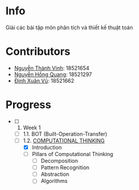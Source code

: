# Info
Giải các bài tập môn phân tích và thiết kế thuật toán
# Contributors
* [Nguyễn Thành Vinh](https://github.com/VinhDevNguyen): 18521654
* [Nguyễn Hồng Quang](https://github.com/Dokkaebi00): 18521297
* [Đinh Xuân Vũ](https://github.com/dxv2k): 18521662
# Progress
* [ ] 1. Week 1
  * [ ] 1.1. BOT (Built-Operation-Transfer)
  * [ ] 1.2. [COMPUTATIONAL THINKING](./Week1/Computational%20Thinking/README.md)
    * [x] Introduction
    * [ ] Pillars of Computational Thinking
      * [ ] Decomposition
      * [ ] Pattern Recognition
      * [ ] Abstraction
      * [ ] Algorithms
